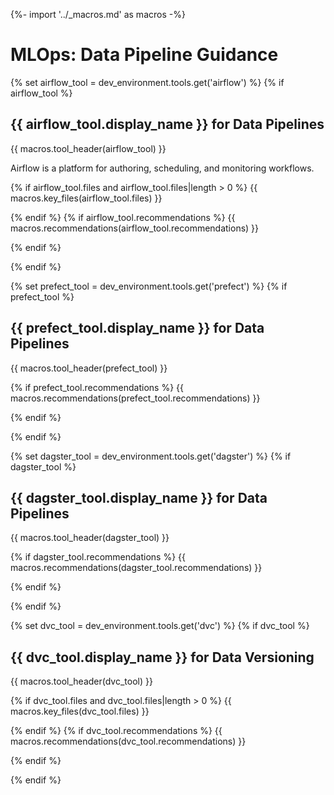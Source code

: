 {%- import '../_macros.md' as macros -%}
# MLOps: Data Pipeline Guidance

{% set airflow_tool = dev_environment.tools.get('airflow') %}
{% if airflow_tool %}

## {{ airflow_tool.display_name }} for Data Pipelines

{{ macros.tool_header(airflow_tool) }}

Airflow is a platform for authoring, scheduling, and monitoring workflows.

{% if airflow_tool.files and airflow_tool.files|length > 0 %}
{{ macros.key_files(airflow_tool.files) }}

{% endif %}
{% if airflow_tool.recommendations %}
{{ macros.recommendations(airflow_tool.recommendations) }}

{% endif %}

{% endif %}

{% set prefect_tool = dev_environment.tools.get('prefect') %}
{% if prefect_tool %}

## {{ prefect_tool.display_name }} for Data Pipelines

{{ macros.tool_header(prefect_tool) }}

{% if prefect_tool.recommendations %}
{{ macros.recommendations(prefect_tool.recommendations) }}

{% endif %}

{% endif %}

{% set dagster_tool = dev_environment.tools.get('dagster') %}
{% if dagster_tool %}

## {{ dagster_tool.display_name }} for Data Pipelines

{{ macros.tool_header(dagster_tool) }}

{% if dagster_tool.recommendations %}
{{ macros.recommendations(dagster_tool.recommendations) }}

{% endif %}

{% endif %}

{% set dvc_tool = dev_environment.tools.get('dvc') %}
{% if dvc_tool %}

## {{ dvc_tool.display_name }} for Data Versioning

{{ macros.tool_header(dvc_tool) }}

{% if dvc_tool.files and dvc_tool.files|length > 0 %}
{{ macros.key_files(dvc_tool.files) }}

{% endif %}
{% if dvc_tool.recommendations %}
{{ macros.recommendations(dvc_tool.recommendations) }}

{% endif %}

{% endif %}
